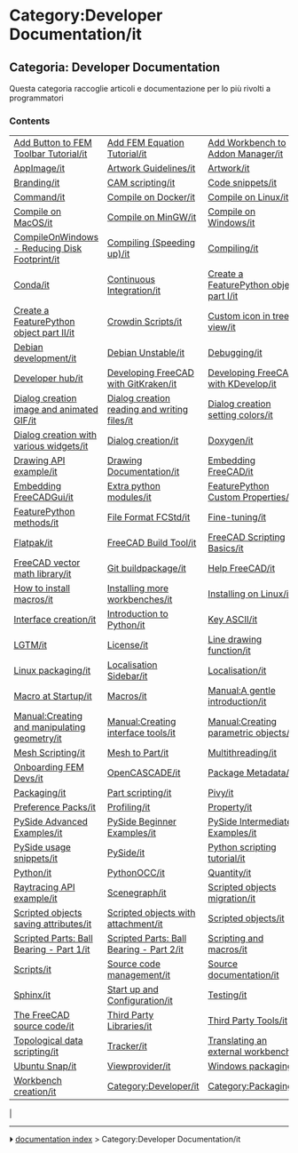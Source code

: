 # Category:Developer Documentation/it
## Categoria: Developer Documentation 

Questa categoria raccoglie articoli e documentazione per lo più rivolti a programmatori

### Contents

|     |     |     |
| --- | --- | --- |
| [Add Button to FEM Toolbar Tutorial/it](Add_Button_to_FEM_Toolbar_Tutorial/it.md) | [Add FEM Equation Tutorial/it](Add_FEM_Equation_Tutorial/it.md) | [Add Workbench to Addon Manager/it](Add_Workbench_to_Addon_Manager/it.md) |
| [AppImage/it](AppImage/it.md) | [Artwork Guidelines/it](Artwork_Guidelines/it.md) | [Artwork/it](Artwork/it.md) |
| [Branding/it](Branding/it.md) | [CAM scripting/it](CAM_scripting/it.md) | [Code snippets/it](Code_snippets/it.md) |
| [Command/it](Command/it.md) | [Compile on Docker/it](Compile_on_Docker/it.md) | [Compile on Linux/it](Compile_on_Linux/it.md) |
| [Compile on MacOS/it](Compile_on_MacOS/it.md) | [Compile on MinGW/it](Compile_on_MinGW/it.md) | [Compile on Windows/it](Compile_on_Windows/it.md) |
| [CompileOnWindows - Reducing Disk Footprint/it](CompileOnWindows_-_Reducing_Disk_Footprint/it.md) | [Compiling (Speeding up)/it](Compiling_(Speeding_up)/it.md) | [Compiling/it](Compiling/it.md) |
| [Conda/it](Conda/it.md) | [Continuous Integration/it](Continuous_Integration/it.md) | [Create a FeaturePython object part I/it](Create_a_FeaturePython_object_part_I/it.md) |
| [Create a FeaturePython object part II/it](Create_a_FeaturePython_object_part_II/it.md) | [Crowdin Scripts/it](Crowdin_Scripts/it.md) | [Custom icon in tree view/it](Custom_icon_in_tree_view/it.md) |
| [Debian development/it](Debian_development/it.md) | [Debian Unstable/it](Debian_Unstable/it.md) | [Debugging/it](Debugging/it.md) |
| [Developer hub/it](Developer_hub/it.md) | [Developing FreeCAD with GitKraken/it](Developing_FreeCAD_with_GitKraken/it.md) | [Developing FreeCAD with KDevelop/it](Developing_FreeCAD_with_KDevelop/it.md) |
| [Dialog creation image and animated GIF/it](Dialog_creation_image_and_animated_GIF/it.md) | [Dialog creation reading and writing files/it](Dialog_creation_reading_and_writing_files/it.md) | [Dialog creation setting colors/it](Dialog_creation_setting_colors/it.md) |
| [Dialog creation with various widgets/it](Dialog_creation_with_various_widgets/it.md) | [Dialog creation/it](Dialog_creation/it.md) | [Doxygen/it](Doxygen/it.md) |
| [Drawing API example/it](Drawing_API_example/it.md) | [Drawing Documentation/it](Drawing_Documentation/it.md) | [Embedding FreeCAD/it](Embedding_FreeCAD/it.md) |
| [Embedding FreeCADGui/it](Embedding_FreeCADGui/it.md) | [Extra python modules/it](Extra_python_modules/it.md) | [FeaturePython Custom Properties/it](FeaturePython_Custom_Properties/it.md) |
| [FeaturePython methods/it](FeaturePython_methods/it.md) | [File Format FCStd/it](File_Format_FCStd/it.md) | [Fine-tuning/it](Fine-tuning/it.md) |
| [Flatpak/it](Flatpak/it.md) | [FreeCAD Build Tool/it](FreeCAD_Build_Tool/it.md) | [FreeCAD Scripting Basics/it](FreeCAD_Scripting_Basics/it.md) |
| [FreeCAD vector math library/it](FreeCAD_vector_math_library/it.md) | [Git buildpackage/it](Git_buildpackage/it.md) | [Help FreeCAD/it](Help_FreeCAD/it.md) |
| [How to install macros/it](How_to_install_macros/it.md) | [Installing more workbenches/it](Installing_more_workbenches/it.md) | [Installing on Linux/it](Installing_on_Linux/it.md) |
| [Interface creation/it](Interface_creation/it.md) | [Introduction to Python/it](Introduction_to_Python/it.md) | [Key ASCII/it](Key_ASCII/it.md) |
| [LGTM/it](LGTM/it.md) | [License/it](License/it.md) | [Line drawing function/it](Line_drawing_function/it.md) |
| [Linux packaging/it](Linux_packaging/it.md) | [Localisation Sidebar/it](Localisation_Sidebar/it.md) | [Localisation/it](Localisation/it.md) |
| [Macro at Startup/it](Macro_at_Startup/it.md) | [Macros/it](Macros/it.md) | [Manual:A gentle introduction/it](Manual_A_gentle_introduction/it.md) |
| [Manual:Creating and manipulating geometry/it](Manual_Creating_and_manipulating_geometry/it.md) | [Manual:Creating interface tools/it](Manual_Creating_interface_tools/it.md) | [Manual:Creating parametric objects/it](Manual_Creating_parametric_objects/it.md) |
| [Mesh Scripting/it](Mesh_Scripting/it.md) | [Mesh to Part/it](Mesh_to_Part/it.md) | [Multithreading/it](Multithreading/it.md) |
| [Onboarding FEM Devs/it](Onboarding_FEM_Devs/it.md) | [OpenCASCADE/it](OpenCASCADE/it.md) | [Package Metadata/it](Package_Metadata/it.md) |
| [Packaging/it](Packaging/it.md) | [Part scripting/it](Part_scripting/it.md) | [Pivy/it](Pivy/it.md) |
| [Preference Packs/it](Preference_Packs/it.md) | [Profiling/it](Profiling/it.md) | [Property/it](Property/it.md) |
| [PySide Advanced Examples/it](PySide_Advanced_Examples/it.md) | [PySide Beginner Examples/it](PySide_Beginner_Examples/it.md) | [PySide Intermediate Examples/it](PySide_Intermediate_Examples/it.md) |
| [PySide usage snippets/it](PySide_usage_snippets/it.md) | [PySide/it](PySide/it.md) | [Python scripting tutorial/it](Python_scripting_tutorial/it.md) |
| [Python/it](Python/it.md) | [PythonOCC/it](PythonOCC/it.md) | [Quantity/it](Quantity/it.md) |
| [Raytracing API example/it](Raytracing_API_example/it.md) | [Scenegraph/it](Scenegraph/it.md) | [Scripted objects migration/it](Scripted_objects_migration/it.md) |
| [Scripted objects saving attributes/it](Scripted_objects_saving_attributes/it.md) | [Scripted objects with attachment/it](Scripted_objects_with_attachment/it.md) | [Scripted objects/it](Scripted_objects/it.md) |
| [Scripted Parts: Ball Bearing - Part 1/it](Scripted_Parts__Ball_Bearing_-_Part_1/it.md) | [Scripted Parts: Ball Bearing - Part 2/it](Scripted_Parts__Ball_Bearing_-_Part_2/it.md) | [Scripting and macros/it](Scripting_and_macros/it.md) |
| [Scripts/it](Scripts/it.md) | [Source code management/it](Source_code_management/it.md) | [Source documentation/it](Source_documentation/it.md) |
| [Sphinx/it](Sphinx/it.md) | [Start up and Configuration/it](Start_up_and_Configuration/it.md) | [Testing/it](Testing/it.md) |
| [The FreeCAD source code/it](The_FreeCAD_source_code/it.md) | [Third Party Libraries/it](Third_Party_Libraries/it.md) | [Third Party Tools/it](Third_Party_Tools/it.md) |
| [Topological data scripting/it](Topological_data_scripting/it.md) | [Tracker/it](Tracker/it.md) | [Translating an external workbench/it](Translating_an_external_workbench/it.md) |
| [Ubuntu Snap/it](Ubuntu_Snap/it.md) | [Viewprovider/it](Viewprovider/it.md) | [Windows packaging/it](Windows_packaging/it.md) |
| [Workbench creation/it](Workbench_creation/it.md) | [Category:Developer/it](Category_Developer/it.md) | [Category:Packaging/it](Category_Packaging/it.md) |
|



---
⏵ [documentation index](../README.md) > Category:Developer Documentation/it
